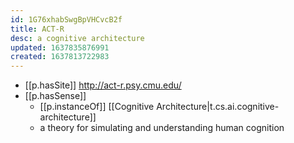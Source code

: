 ```yaml
---
id: 1G76xhabSwgBpVHCvcB2f
title: ACT-R
desc: a cognitive architecture
updated: 1637835876991
created: 1637813722983
---
```




- [[p.hasSite]] http://act-r.psy.cmu.edu/
- [[p.hasSense]]
  - [[p.instanceOf]] [[Cognitive Architecture|t.cs.ai.cognitive-architecture]]
  - a theory for simulating and understanding human cognition
